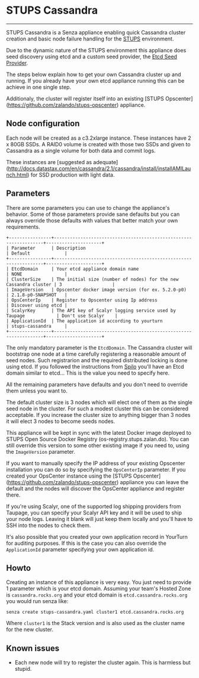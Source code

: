 # STUPS Cassandra
----

STUPS Cassandra is a Senza appliance enabling quick Cassandra cluster creation 
and basic node failure handling for the [STUPS](https://stups.io) environment.

Due to the dynamic nature of the STUPS environment this appliance does seed 
discovery using etcd and a custom seed provider, the 
[Etcd Seed Provider](https://github.com/zalando/cassandra-etcd-seed-provider).

The steps below explain how to get your own Cassandra cluster up and running.
If you already have your own etcd appliance running this can be achieve in one 
single step.

Additionaly, the cluster will register itself into an existing [STUPS Opscenter]
(https://github.com/zalando/stups-opscenter) appliance.

## Node configuration

Each node will be created as a c3.2xlarge instance. These instances have 
2 x 80GB SSDs. A RAID0 volume is created with those two SSDs and given to
Cassandra as a single volume for both data and commit logs.

These instances are [suggested as adequate]
(http://docs.datastax.com/en/cassandra/2.1/cassandra/install/installAMILaunch.html)
for SSD production with light data.

## Parameters

There are some parameters you can use to change the appliance's behavior. Some
of those parameters provide sane defaults but you can always override those
defaults with values that better match your own requirements.

    +----------------+------------------------------------------------------------------+---------------------+
    | Parameter      | Description                                                      | Default             |
    +----------------+------------------------------------------------------------------+---------------------+
    | EtcdDomain     | Your etcd appliance domain name                                  | NONE                |
    | ClusterSize    | The initial size (number of nodes) for the new Cassandra cluster | 3                   |
    | ImageVersion   | Opscenter docker image version (for ex. 5.2.0-p0)                | 2.1.8-p0-SNAPSHOT   |
    | OpsCenterIp    | Register to Opscenter using Ip address                           | Discover using etcd |
    | ScalyrKey      | The API key of Scalyr logging service used by Taupage            | Don't use Scalyr    |
    | ApplicationId  | The application id according to yourturn                         | stups-cassandra     |
    +----------------+------------------------------------------------------------------+---------------------+

        
The only mandatory parameter is the ``EtcdDomain``. The Cassandra cluster will 
bootstrap one node at a time carefully registering a reasonable amount of seed
nodes. Such registrarion and the required distributed locking is done using etcd.
If you followed the instructions from 
[Spilo](http://spilo.readthedocs.org/en/latest/user-guide/deploy_etcd/) 
you'll have an Etcd domain similar to etcd.<my-team-name>.<domain>.
This is the value you need to specify here.

All the remaining parameters have defaults and you don't need to override them
unless you want to. 

The default cluster size is 3 nodes which will elect one of them as the single
seed node in the cluster. For such a modest cluster this can be considered
acceptable. If you increase the cluster size to anything bigger than 3 nodes it
will elect 3 nodes to become seeds nodes.

This appliance will be kept in sync with the latest Docker image deployed to 
STUPS Open Source Docker Registry (os-registry.stups.zalan.do). You can still
override this version to some other existing image if you need to, using the
``ImageVersion`` parameter.

If you want to manually specify the IP address of your existing Opscenter
installation you can do so by specifying the ``OpsCenterIp`` parameter. If you
created your OpsCenter instance using the [STUPS Opscenter]
(https://github.com/zalando/stups-opscenter) appliance you can leave the default
and the nodes will discover the OpsCenter appliance and register there.

If you're using Scalyr, one of the supported log shipping providers from Taupage, 
you can specify your Scalyr API key and it will be used to ship your node logs.
Leaving it blank will just keep them locally and you'll have to SSH into the
nodes to check them.

It's also possible that you created your own application record in YourTurn for
auditing purposes. If this is the case you can also override the ``ApplicationId``
parameter specifying your own application id.

## Howto

Creating an instance of this appliance is very easy. You just need to provide 1
parameter which is your etcd domain. Assuming your team's Hosted Zone is
``cassandra.rocks.org`` and your etcd domain is ``etcd.cassandra.rocks.org``
you would run senza like:

    senza create stups-cassandra.yaml cluster1 etcd.cassandra.rocks.org
    
Where ``cluster1`` is the Stack version and is also used as the cluster name 
for the new cluster.


## Known issues

- Each new node will try to register the cluster again. This is harmless but stupid.
